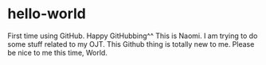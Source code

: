 # hello-world
First time using GitHub. Happy GitHubbing^^
 This is Naomi. I am trying to do some stuff related to my OJT. This Github thing is totally new to me.
 Please be nice to me this time, World.
